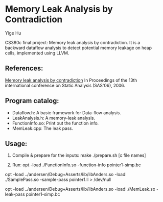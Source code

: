 Memory Leak Analysis by Contradiction
====

Yige Hu

CS380c final project:
Memory leak analysis by contradiction.
It is a backward dataflow analysis to detect potential memory leakage on heap cells, implemented using LLVM.

References:
----

[Memory leak analysis by contradiction](http://dl.acm.org/citation.cfm?id=2090908)
In Proceedings of the 13th international conference on Static Analysis (SAS'06), 2006.


Program catalog:
----

- Dataflow.h:
  A basic framework for Data-flow analysis.
- LeakAnalysis.h:
  A memory-leak analysis.
- FunctionInfo.so:
  Print out the function info.
- MemLeak.cpp:
  The leak pass.


Usage:
----

1. Compile & prepare for the inputs:
  make
  ./prepare.sh [c file names]

2. Run:
  opt -load ./FunctionInfo.so -function-info pointer1-simp.bc

  opt -load ../andersen/Debug+Asserts/lib/libAnders.so -load ./SamplePass.so -sample-pass pointer1.ll > /dev/null

  opt -load ../andersen/Debug+Asserts/lib/libAnders.so -load ./MemLeak.so -leak-pass pointer1-simp.bc

